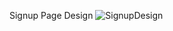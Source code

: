 Signup Page Design
![SignupDesign](https://user-images.githubusercontent.com/99971333/224993907-5f29a69c-58fa-40e4-9638-1b25dd1a6fab.png)
